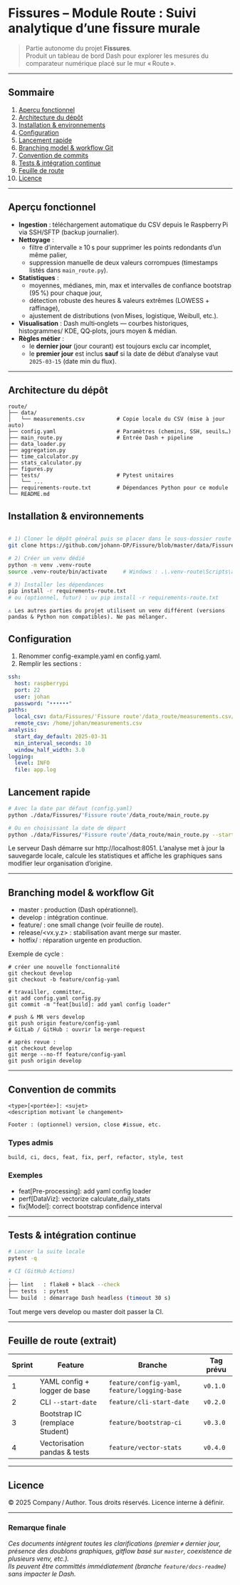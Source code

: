 # Fissures – Module Route : Suivi analytique d’une fissure murale

> Partie autonome du projet **Fissures**.  
> Produit un tableau de bord Dash pour explorer les mesures du comparateur numérique placé sur le mur « Route ».

---

## Sommaire
1. [Aperçu fonctionnel](#aperçu-fonctionnel)  
2. [Architecture du dépôt](#architecture-du-dépôt)  
3. [Installation & environnements](#installation--environnements)  
4. [Configuration](#configuration)  
5. [Lancement rapide](#lancement-rapide)  
6. [Branching model & workflow Git](#branching-model--workflow-git)  
7. [Convention de commits](#convention-de-commits)  
8. [Tests & intégration continue](#tests--intégration-continue)  
9. [Feuille de route](#feuille-de-route)  
10. [Licence](#licence)

---

## Aperçu fonctionnel
* **Ingestion** : téléchargement automatique du CSV depuis le Raspberry Pi via SSH/SFTP (backup journalier).  
* **Nettoyage** :  
  * filtre d’intervalle ≥ 10 s pour supprimer les points redondants d’un même palier,  
  * suppression manuelle de deux valeurs corrompues (timestamps listés dans `main_route.py`).  
* **Statistiques** :  
  * moyennes, médianes, min, max et intervalles de confiance bootstrap (95 %) pour chaque jour,  
  * détection robuste des heures & valeurs extrêmes (LOWESS + raffinage),  
  * ajustement de distributions (von Mises, logistique, Weibull, etc.).  
* **Visualisation** : Dash multi‑onglets — courbes historiques, histogrammes/ KDE, QQ‑plots, jours moyen & médian.  
* **Règles métier** :  
  * le **dernier jour** (jour courant) est toujours exclu car incomplet,  
  * le **premier jour** est inclus **sauf** si la date de début d’analyse vaut `2025‑03‑15` (date min du flux).

---

## Architecture du dépôt
```text
route/
├── data/
│   └── measurements.csv          # Copie locale du CSV (mise à jour auto)
├── config.yaml                   # Paramètres (chemins, SSH, seuils…)
├── main_route.py                 # Entrée Dash + pipeline
├── data_loader.py
├── aggregation.py
├── time_calculator.py
├── stats_calculator.py
├── figures.py
├── tests/                        # Pytest unitaires
│   └── ...
├── requirements-route.txt        # Dépendances Python pour ce module
└── README.md
```

## Installation & environnements

``` bash

# 1) Cloner le dépôt général puis se placer dans le sous-dossier route
git clone https://github.com/johann-DP/Fissure/blob/master/data/Fissures

# 2) Créer un venv dédié
python -m venv .venv-route
source .venv-route/bin/activate     # Windows : .\.venv-route\Scripts\activate

# 3) Installer les dépendances
pip install -r requirements-route.txt
# ou (optionnel, futur) : uv pip install -r requirements-route.txt
```

```
⚠️ Les autres parties du projet utilisent un venv différent (versions pandas & Python non compatibles). Ne pas mélanger.
```

## Configuration
1. Renommer config-example.yaml en config.yaml.
2. Remplir les sections :
```yaml
ssh:
  host: raspberrypi
  port: 22
  user: johan
  password: "••••••"
paths:
  local_csv: data/Fissures/'Fissure route'/data_route/measurements.csv/measurements.csv
  remote_csv: /home/johan/measurements.csv
analysis:
  start_day_default: 2025-03-31
  min_interval_seconds: 10
  window_half_width: 3.0
logging:
  level: INFO
  file: app.log
```

## Lancement rapide
```bash
# Avec la date par défaut (config.yaml)
python ./data/Fissures/'Fissure route'/data_route/main_route.py

# Ou en choisissant la date de départ
python ./data/Fissures/'Fissure route'/data_route/main_route.py --start-date 2025-03-31
```

Le serveur Dash démarre sur http://localhost:8051.
L’analyse met à jour la sauvegarde locale, calcule les statistiques et affiche les graphiques sans modifier leur organisation d’origine.

---
## Branching model & workflow Git

- master : production (Dash opérationnel).
- develop : intégration continue.
- feature/<nom> : one small change (voir feuille de route).
- release/<vx.y.z> : stabilisation avant merge sur master.
- hotfix/<descr> : réparation urgente en production.

Exemple de cycle :
```
# créer une nouvelle fonctionnalité
git checkout develop
git checkout -b feature/config-yaml

# travailler, committer…
git add config.yaml config.py
git commit -m "feat[build]: add yaml config loader"

# push & MR vers develop
git push origin feature/config-yaml
# GitLab / GitHub : ouvrir la merge‑request

# après revue :
git checkout develop
git merge --no-ff feature/config-yaml
git push origin develop
```
---

## Convention de commits

```php-template
<type>[<portée>]: <sujet>
<description motivant le changement>

Footer : (optionnel) version, close #issue, etc.
```

### Types admis
```
build, ci, docs, feat, fix, perf, refactor, style, test
```

### Exemples
- feat[Pre-processing]: add yaml config loader
- perf[DataViz]: vectorize calculate_daily_stats
- fix[Model]: correct bootstrap confidence interval

---

## Tests & intégration continue
```bash
# Lancer la suite locale
pytest -q

# CI (GitHub Actions)
.
├── lint   : flake8 + black --check
├── tests  : pytest
└── build  : démarrage Dash headless (timeout 30 s)
```
Tout merge vers develop ou master doit passer la CI.

---

## Feuille de route (extrait)

| Sprint | Feature                         | Branche                                       | Tag prévu |
| ------ | ------------------------------- | --------------------------------------------- | --------- |
| 1      | YAML config + logger de base    | `feature/config-yaml`, `feature/logging-base` | `v0.1.0`  |
| 2      | CLI `--start-date`              | `feature/cli-start-date`                      | `v0.2.0`  |
| 3      | Bootstrap IC (remplace Student) | `feature/bootstrap-ci`                        | `v0.3.0`  |
| 4      | Vectorisation pandas & tests    | `feature/vector-stats`                        | `v0.4.0`  |

---

## Licence
© 2025 Company / Author. Tous droits réservés. Licence interne à définir.


---

### Remarque finale
*Ces documents intègrent toutes les clarifications (premier ≠ dernier jour, présence des doublons graphiques, gitflow basé sur `master`, coexistence de plusieurs venv, etc.).  
Ils peuvent être committés immédiatement (branche `feature/docs-readme`) sans impacter le Dash.*
